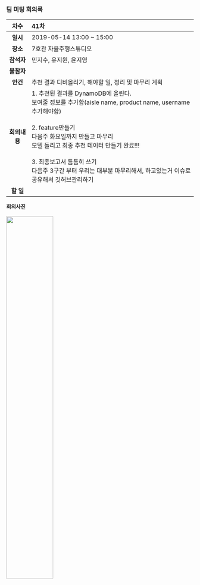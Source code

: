 ### 팀 미팅 회의록

|     차수      | 41차                                                          |
| :-----------: | :----------------------------------------------------------- |
|   **일시**    | 2019-05-14 13:00 ~ 15:00                                      |
|   **장소**    | 7호관 자율주행스튜디오                                               |
|  **참석자**   | 민지수, 유지원, 윤지영                        |
|  **불참자**   |                                                              |
|   **안건**    |  추천 결과 디비올리기, 해야할 일, 정리 및 마무리 계획            |
| **회의내용** |1. 추천된 결과를 DynamoDB에 올린다. <br/> 보여줄 정보를 추가함(aisle name, product name, username 추가해야함) <br/><br/> 2. feature만들기 <br/>다음주 화요일까지 만들고 마무리 <br/> 모델 돌리고 최종 추천 데이터 만들기 완료!!!    <br/><br/>3. 최종보고서 틈틈히 쓰기 <br/> 다음주 3구간 부터 우리는 대부분 마무리해서, 하고있는거 이슈로 공유해서 깃허브관리하기  |
| **할 일**   ||

**회의사진** <br/><br/>
<img align="center" src="https://github.com/kookmin-sw/2019-cap1-2019_4/blob/upload_pictures/doc/회의록/pictures/2019_05_14-1.jpg" width="50%"><br/><br/>
